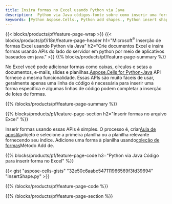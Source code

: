 ```yaml
---
title: Insira formas no Excel usando Python via Java
description:  Python via Java códigos-fonte sobre como inserir uma forma em arquivos Microsoft Excel usando Aspose.Cells for Python via Java Biblioteca.
keywords: [Python Aspose.Cells., Python add shapes., Python insert shapes., Python create shapes]
---
```

{{< blocks/products/pf/feature-page-wrap >}}
{{< blocks/products/pf/i18n/feature-page-header h1="Microsoft<sup>&reg;</sup> Inserção de formas Excel usando Python via Java" h2="Crie documentos Excel e insira formas usando APIs do lado do servidor em python por meio de aplicativos baseados em java." >}}
{{% blocks/products/pf/feature-page-summary %}}

 No Excel você pode adicionar formas como caixas, círculos e setas a documentos, e-mails, slides e planilhas.[Aspose.Cells for Python-Java](https://releases.aspose.com/cells/python-java) API fornece a mesma funcionalidade. Essas APIs são muito fáceis de usar, geralmente apenas uma linha de código é necessária para inserir uma forma específica e algumas linhas de código podem completar a inserção de lotes de formas.

{{% /blocks/products/pf/feature-page-summary %}}

{{% blocks/products/pf/feature-page-section h2="Inserir formas no arquivo Excel" %}}

 Inserir formas usando essas APIs é simples. O processo é, criar[Aula de apostila](https://reference.aspose.com/cells/python-java/asposecells.api/Workbook)objeto e selecione a primeira planilha ou a planilha relevante fornecendo seu índice. Adicione uma forma à planilha usando[coleção de formas](https://reference.aspose.com/cells/python-java/asposecells.api/ShapeCollection)Método Add de.

{{% blocks/products/pf/feature-page-code h3="Python via Java Código para inserir forma no Excel" %}}

{{< gist "aspose-cells-gists" "32e50c6aabc547111966569f3fd39694" "InsertShape.py" >}}

{{% /blocks/products/pf/feature-page-code %}}

{{% /blocks/products/pf/feature-page-section %}}
